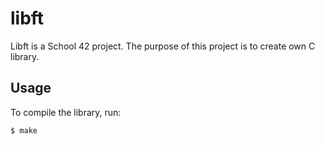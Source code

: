 # libft

Libft is a School 42 project. The purpose of this project is to create own C library.

## Usage

To compile the library, run:

```shell
$ make
```
